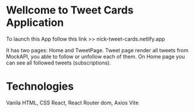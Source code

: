 # Wellcome to Tweet Cards Application

To launch this App follow this link >> nick-tweet-cards.netlify.app

It has two pages: Home and TweetPage.
Tweet page render all tweets from MockAPI, you able to follow or unfollow each of them.
On Home page you can see all followed tweets (subscriptions).

# Technologies

Vanila HTML, CSS
React, React Router dom,
Axios
Vite
